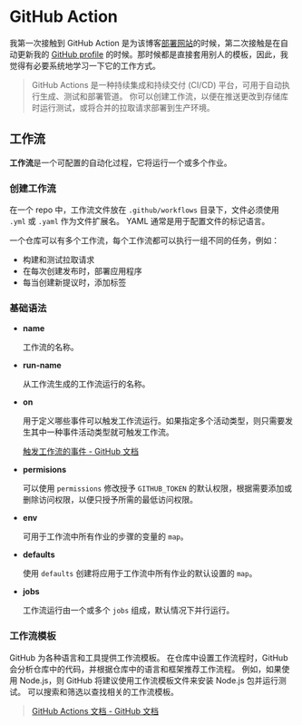 # GitHub Action

我第一次接触到 GitHub Action 是为该博客[部署网站](https://github.com/stuPETER12138/stuPETER12138.github.io)的时候，第二次接触是在自动更新我的 [GitHub profile](https://github.com/stuPETER12138) 的时候。那时候都是直接套用别人的模板，因此，我觉得有必要系统地学习一下它的工作方式。

> GitHub Actions 是一种持续集成和持续交付 (CI/CD) 平台，可用于自动执行生成、测试和部署管道。 你可以创建工作流，以便在推送更改到存储库时运行测试，或将合并的拉取请求部署到生产环境。

## 工作流

**工作流**是一个可配置的自动化过程，它将运行一个或多个作业。

### 创建工作流

在一个 repo 中，工作流文件放在 `.github/workflows` 目录下，文件必须使用 `.yml` 或 `.yaml` 作为文件扩展名。 YAML 通常是用于配置文件的标记语言。

 一个仓库可以有多个工作流，每个工作流都可以执行一组不同的任务，例如：

- 构建和测试拉取请求
- 在每次创建发布时，部署应用程序
- 每当创建新提议时，添加标签

### 基础语法

- **name**

    工作流的名称。

- **run-name**

    从工作流生成的工作流运行的名称。

- **on**

    用于定义哪些事件可以触发工作流运行。如果指定多个活动类型，则只需要发生其中一种事件活动类型就可触发工作流。

    [触发工作流的事件 - GitHub 文档](https://docs.github.com/zh/actions/writing-workflows/choosing-when-your-workflow-runs/events-that-trigger-workflows#scheduled-events)

- **permisions**

    可以使用 `permissions` 修改授予 `GITHUB_TOKEN` 的默认权限，根据需要添加或删除访问权限，以便只授予所需的最低访问权限。

- **env**

    可用于工作流中所有作业的步骤的变量的 `map`。

- **defaults**

    使用 `defaults` 创建将应用于工作流中所有作业的默认设置的 `map`。

- **jobs**

    工作流运行由一个或多个 `jobs` 组成，默认情况下并行运行。

### 工作流模板

GitHub 为各种语言和工具提供工作流模板。 在仓库中设置工作流程时，GitHub 会分析仓库中的代码，并根据仓库中的语言和框架推荐工作流程。 例如，如果使用 Node.js，则 GitHub 将建议使用工作流模板文件来安装 Node.js 包并运行测试。 可以搜索和筛选以查找相关的工作流模板。



> [GitHub Actions 文档 - GitHub 文档](https://docs.github.com/zh/actions)